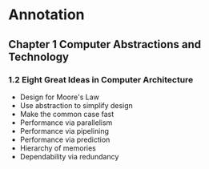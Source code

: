 # Annotation



## Chapter 1 Computer Abstractions and Technology

### 1.2 Eight Great Ideas in Computer Architecture

- Design for Moore's Law
- Use abstraction to simplify design
- Make the common case fast
- Performance via parallelism
- Performance via pipelining
- Performance via prediction
- Hierarchy of memories
- Dependability via redundancy
